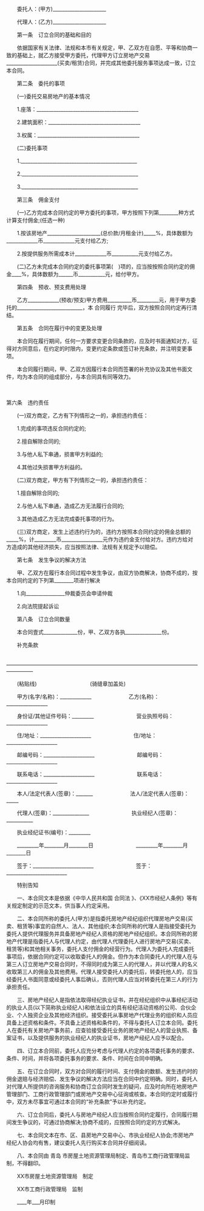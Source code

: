 
 


　　委托人：(甲方)______________________


　　代理人：(乙方)______________________


　　第一条　订立合同的基础和目的


　　依据国家有关法律、法规和本市有关规定，甲、乙双方在自愿、平等和协商一致的基础上，就乙方接受甲方委托，代理甲方订立房地产交易_____________________(买卖/租赁)合同，并完成其他委托服务事项达成一致，订立本合同。


　　第二条　委托的事项


　　(一)委托交易房地产的基本情况


　　1.座落：__________________________________________


　　2.建筑面积：______________________________________


　　3.权属：__________________________________________


　　(二)委托事项


　　1.________________________________________________


　　2.________________________________________________


　　3.________________________________________________


　　第三条　佣金支付


　　(一)乙方完成本合同约定的甲方委托的事项，甲方按照下列第________种方式计算支付佣金;(任选一种)


　　1.按该房地产______________________(总价款/月租金计)_____%，具体数额为_____________币_____________元支付给乙方;


　　2.按提供服务所需成本计_____________币___________元支付给乙方。


　　(二)乙方未完成本合同约定的委托事项第(　)项的，应当按按照合同约定的佣金____%，具体数额为______币___________元，给付甲方。


　　第四条　预收、预支费用处理


　　乙方_____________(预收/预支)甲方费用__________币_________元，用于甲方委托的___________________________，本
合同履行
完毕后，双方按照合同约定再行清结。


　　第五条　合同在履行中的变更及处理


　　本合同在履行期间，任何一方要求变更合同条款的，应及时书面通知对方，征得对方同意后，在约定的时限内，变更约定条款或签订补充条款，并注明变更事项。


　　本合同履行期间，甲、乙双方因履行本合同而签署的补充协议及其他书面文件，均为本合同的组成部分，与本合同具有同等效力。


　　

第六条　违约责任





　　(一)双方商定，乙方有下列情形之一的，承担违约责任：




　　1.完成的事项违反合同约定的;




　　2.擅自解除合同的;




　　3.与他人私下串通，损害甲方利益的;




　　4.其他过失损害甲方利益的。




　　(二)双方商定，甲方有下列情形之一的，承担违约责任：




　　1.擅自解除合同的;




　　2.与他人私下串通，造成乙方无法履行合同的;




　　3.其他造成乙方无法完成委托事项的行为。




　　(三)双方商定，发生上述违约行为的，违约方按照本合同约定的佣金总额的_____%，计_________币_________________元作为违约金支付给对方。违约方给对方造成的其他经济损失，应当按照法律、法规有关规定予以赔偿。



　　第七条　发生争议的解决方法


　　甲、乙双方在履行本合同过程中发生争议，由双方协商解决，协商不成的，按本合同约定的下列第________项进行解决


　　1.向________________仲裁委员会申请仲裁


　　2.向法院提起诉讼


　　第八条　订立合同数量


　　本合同壹式______________份，甲、乙双方各执_______________份。


　　补充条款


　　―――――――――――――――――――――――――――――――――――――――――


　　(粘贴线)　　　　　　　　　　(骑缝章加盖处)


　　甲方(名字/名称)：_____________　　　　　　　乙方(名称)：_________________


　　身份证/其他证件号码：_________　　　　　　　　营业执照号码：_________________


　　住/地址：_____________________　　　　　　　　住/地址：_____________________


　　邮编号码：_____________________　　　　　　　　邮编号码：_____________________


　　联系电话：_____________________　　　　　　　　联系电话：_____________________


　　本人/法定代表人(签章)：_______　　　　　　　法人/法定代表人(签章)：_____


　　代理人(签章)：_______________　　　　　　　　执业经纪人(签章)：___________


　　执业经纪证书(编号)：_________


　　_________年________月________日　　　　　　　　_________年________月________日


　　签于：_________________________　　　　　　　　签于：_________________________


　　特别告知


　　一、本合同文本是依据《中华人民共和国
合同法
》、《XX市经纪人条例》等有关规定制定的示范文本，供当事人约定采用。


　　二、本合同所称的委托人(甲方)是指委托房地产经纪组织代理房地产交易(买卖、租赁等)事宜的自然人、法人、其他组织;本合同所称的代理人是指接受委托为委托人提供代理服务并具备房地产经纪人资格的房地产经纪组织。本合同所称的房地产代理是指委托人与代理人约定，由代理人代理委托人进行房地产交易(买卖、租赁等)和其他相关事务，委托人支付佣金的经营行为。代理人为委托人完成委托事项后，依据合同约定可以收取委托人的佣金。但作为本合同委托人的代理人在与第三人订立房地产交易合同时，不得同时成为第三人的代理人，并以代理人的名义收取第三人的佣金及其他费用。代理人接受委托人的委托后，转委托他人的，应当经委托人书面同意或经委托人事后确认，否则代理人应当对转委托在第三人的行为承担责任。


　　三、房地产经纪人是指依法取得经纪执业证书，并在经纪组织中从事经纪活动的执业人员(以下简称执业经纪人)和依法设立的具有经纪活动资格的公司、合伙企业、个人独资企业及其他经济组织。接受委托从事房地产代理业务的组织和人员应具备上述资格和条件。不具备上述资格和条件的，不得与委托人订立本合同。委托人在委托有关房地产事务前，应查验接受委托业务的房地产经纪人的营业执照、备案证书，以及提供服务的执业经纪人的执业证书，房地产经纪人应予以配合。


　　四、订立本合同前，委托人应充分考虑与代理人约定的各项委托事务的要求、条件、时间，并将各项委托事务的要求、条件、时间在合同中明确。


　　五、在订立合同时，双方对合同的履行时间、支付佣金的数额、发生违约时的佣金退赔与经济赔偿、发生争议的解决方法应当在合同中约定明确。同时，委托人对代理人所提供的咨询服务和协商订立合同时发生的疑问，应及时向所在地房地产管理部门、工商行政管理部门或房地产交易中心征询或核查。本合同约定时或履行中，双方未尽事宜可通过本合同的“补充条款”予以补充约定。


　　六、订立合同后，委托人与房地产经纪人应当按照合同约定履行，合同履行期间发生争议的，可通过协商解决;协商不成的，应按照合同约定的方式解决。


　　七、本合同文本在市、区、县房地产交易中心、市执业经纪人协会;市房地产经纪人协会均有售，建议委托人先行购买本合同并仔细阅读。


　　八、本合同由
青岛
市房屋土地资源管理局制定、青岛市工商行政管理局监制，不得翻印。


　　XX市房屋土地资源管理局　制定


　　XX市工商行政管理局　监制


　　____年___月印制




 


 

 
 
 
 
 
  


  
 

  


  


  
 
 
 
 

